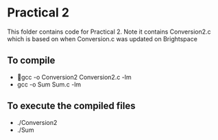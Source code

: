 # Practical 2

This folder contains code for Practical 2. Note it contains Conversion2.c which is based on when Conversion.c was updated on Brightspace

## To compile 
* gcc -o Conversion2 Conversion2.c -lm
* gcc -o Sum Sum.c -lm

## To execute the compiled files 
* ./Conversion2
* ./Sum
